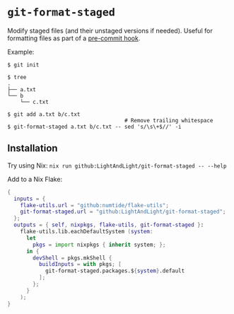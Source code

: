 # `git-format-staged`

Modify staged files (and their unstaged versions if needed).
Useful for formatting files as part of a [pre-commit hook](https://git-scm.com/book/en/v2/Customizing-Git-Git-Hooks).

Example:

```
$ git init

$ tree
.
├── a.txt
└── b
    └── c.txt

$ git add a.txt b/c.txt
                                     # Remove trailing whitespace
$ git-format-staged a.txt b/c.txt -- sed 's/\s\+$//' -i
```

## Installation

Try using Nix: `nix run github:LightAndLight/git-format-staged -- --help`

Add to a Nix Flake:

```nix
{
  inputs = {
    flake-utils.url = "github:numtide/flake-utils";
    git-format-staged.url = "github:LightAndLight/git-format-staged";
  };
  outputs = { self, nixpkgs, flake-utils, git-format-staged }:
    flake-utils.lib.eachDefaultSystem (system:
      let
        pkgs = import nixpkgs { inherit system; };
      in {
        devShell = pkgs.mkShell {
          buildInputs = with pkgs; [
            git-format-staged.packages.${system}.default
          ];
        };
      }
    );
}
```
